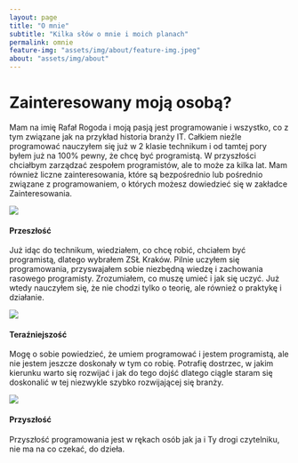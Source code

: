 ```yaml
---
layout: page
title: "O mnie"
subtitle: "Kilka słów o mnie i moich planach"
permalink: omnie
feature-img: "assets/img/about/feature-img.jpeg"
about: "assets/img/about"
--- 
```

<div class="container">
    <div class="row text-center">
    <div class="col-md-12">
        <h1 class="mb-4 text-secondary">Zainteresowany moją osobą?</h1>
        <p class="lead py-2">Mam na imię Rafał Rogoda i moją pasją jest programowanie i wszystko, co z tym związane jak na przykład historia branży IT. Całkiem nieźle programować nauczyłem się już w 2 klasie technikum i od tamtej pory byłem już na 100% pewny, że chcę być programistą. W przyszłości chciałbym zarządzać zespołem programistów, ale to może za kilka lat. Mam również liczne zainteresowania, które są bezpośrednio lub pośrednio związane z programowaniem, o których możesz dowiedzieć się w zakładce Zainteresowania.</p>
        <div class="container jumbotron bg-secondary py-2">
        <div class="row text-left">
            <div class="col-md-4 bg-secondary my-3 border-right border-light">
            <div class="row mb-3">
                <div class="align-self-center col-10 col-md-12">
                <img class="img-fluid d-block rounded" src="{{ site.baseurl }}/{{ page.about }}/windowsxp.png"> </div>
            </div>
            <p class="lead text-center"><h4>Przeszłość</h4> </p>
            <p>Już idąc do technikum, wiedziałem, co chcę robić, chciałem być programistą, dlatego wybrałem ZSŁ Kraków. Pilnie uczyłem się programowania, przyswajałem sobie niezbędną wiedzę i zachowania rasowego programisty. Zrozumiałem, co muszę umieć i jak się uczyć. Już wtedy nauczyłem się, że nie chodzi tylko o teorię, ale również o praktykę i działanie.</p>
            </div>
            <div class="col-md-4 my-3 bg-secondary border-right border-left border-light">
            <div class="row mb-3">
                <div class="align-self-center col-10 col-md-12">
                <img class="img-fluid d-block rounded" src="{{ site.baseurl }}/{{ page.about }}/windows7.png"> </div>
            </div>
            <p class="lead text-center"><h4>Teraźniejszość</h4> </p>
            <p>Mogę o sobie powiedzieć, że umiem programować i jestem programistą, ale nie jestem jeszcze doskonały w tym co robię. Potrafię dostrzec, w jakim kierunku warto się rozwijać i jak do tego dojść dlatego ciągle staram się doskonalić w tej niezwykle szybko rozwijającej się branży.</p>
            </div>
            <div class="col-md-4 my-3 bg-secondary border-left border-light">
            <div class="row mb-3">
                <div class="align-self-center col-10 col-md-12">
                <img class="img-fluid d-block rounded" src="{{ site.baseurl }}/{{ page.about }}/windows10.png"> </div>
            </div>
            <p class="lead text-center"><h4>Przyszłość</h4> </p>
            <p>Przyszłość programowania jest w rękach osób jak ja i Ty drogi czytelniku, nie ma na co czekać, do dzieła.</p>
            </div>
        </div>
        </div>
    </div>
    </div>
</div>
    

